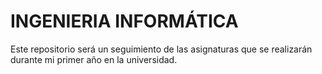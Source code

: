 # INGENIERIA INFORMÁTICA

Este repositorio será un seguimiento de las asignaturas que se realizarán durante mi primer año en la universidad.